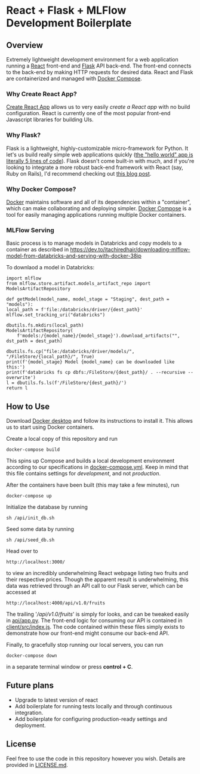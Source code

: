 # React + Flask + MLFlow Development Boilerplate

## Overview
Extremely lightweight development environment for a web application
running a [React](https://reactjs.org/) front-end and 
[Flask](http://flask.pocoo.org/) API back-end. The 
front-end connects to the back-end by making HTTP requests for
desired data. React and Flask are containerized and managed with 
[Docker Compose](https://docs.docker.com/compose/).

### Why Create React App?
[Create React App](https://facebook.github.io/create-react-app/) allows 
us to very easily *create a React app* with no build configuration. React is 
currently one of the most popular front-end Javascript libraries for 
building UIs.

### Why Flask?
Flask is a lightweight, highly-customizable micro-framework for Python. It let's
us build really simple web applications quickly ([the "hello world" app is literally 5 
lines of code](http://flask.pocoo.org/docs/1.0/quickstart/#a-minimal-application)).
Flask doesn't come built-in with much, and if you're looking to integrate a more 
robust back-end framework with React (say, Ruby on Rails), I'd recommend checking
out [this blog post](https://medium.com/superhighfives/a-top-shelf-web-stack-rails-5-api-activeadmin-create-react-app-de5481b7ec0b).

### Why Docker Compose?
[Docker](https://www.docker.com/) maintains software and all of its dependencies within a "container",
which can make collaborating and deploying simpler. [Docker Compose](https://docs.docker.com/compose/)
is a tool for easily managing applications running multiple Docker containers. 

### MLFlow Serving
Basic process is to manage models in Databricks and copy models to a container as described in https://dev.to/itachiredhair/downloading-mlflow-model-from-databricks-and-serving-with-docker-38ip

To downlaod a model in Databricks:

    import mlflow
    from mlflow.store.artifact.models_artifact_repo import ModelsArtifactRepository

    def getModel(model_name, model_stage = "Staging", dest_path = "models"):
    local_path = f'file:/databricks/driver/{dest_path}'
    mlflow.set_tracking_uri("databricks")
    
    dbutils.fs.mkdirs(local_path)
    ModelsArtifactRepository(
        f'models:/{model_name}/{model_stage}').download_artifacts("", dst_path = dest_path)

    dbutils.fs.cp("file:/databricks/driver/models/", "/FileStore/{local_path}/", True)
    print(f'{model_stage} Model {model_name} can be downloaded like this:')
    print(f'databricks fs cp dbfs:/FileStore/{dest_path}/ . --recursive --overwrite')
    l = dbutils.fs.ls(f'/FileStore/{dest_path}/')
    return l

## How to Use
Download [Docker desktop](https://www.docker.com/products/docker-desktop) and follow its
 instructions to install it. This allows us to start using Docker containers.
 
Create a local copy of this repository and run

    docker-compose build
    
This spins up Compose and builds a local development environment according to 
our specifications in [docker-compose.yml](docker-compose.yml). Keep in mind that 
this file contains settings for *development*, and not *production*.

After the containers have been built (this may take a few minutes), run

    docker-compose up
    
Initialize the database by running 

    sh /api/init_db.sh

Seed some data by running

    sh /api/seed_db.sh

Head over to

    http://localhost:3000/ 
    
to view an incredibly underwhelming React webpage listing two fruits and their
respective prices. 
Though the apparent result is underwhelming, this data was retrieved through an API call
 to our Flask server, which can be accessed at

    http://localhost:4000/api/v1.0/fruits
    
The trailing '*/api/v1.0/fruits*' is simply for looks, and can be tweaked easily
in [api/app.py](api/app.py). The front-end logic for consuming our API is
contained in [client/src/index.js](client/src/index.js). The code contained within
these files simply exists to demonstrate how our front-end might consume our back-end
API.

Finally, to gracefully stop running our local servers, you can run
 
    docker-compose down

in a separate terminal window or press __control + C__.

## Future plans
* Upgrade to latest version of react
* Add boilerplate for running tests locally and through continuous integration.
* Add boilerplate for configuring production-ready settings and deployment.


## License
Feel free to use the code in this repository however you wish. Details are provided in
[LICENSE.md](LICENSE.md).



